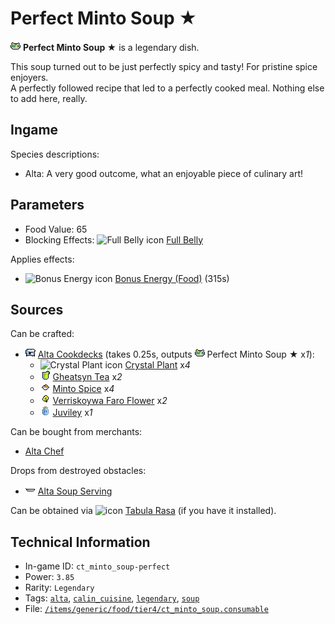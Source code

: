 # Perfect Minto Soup ★

<img src="https://raw.githubusercontent.com/Ceterai/Enternia/main/items/generic/food/tier4/ct_minto_soup.png" alt="Perfect Minto Soup ★ icon" loading="lazy" height="16px" width="auto" /> **Perfect Minto Soup ★** is a legendary dish.

This soup turned out to be just perfectly spicy and tasty! For pristine spice enjoyers.  
A perfectly followed recipe that led to a perfectly cooked meal. Nothing else to add here, really.

## Ingame

Species descriptions:

- Alta: A very good outcome, what an enjoyable piece of culinary art!

## Parameters

- Food Value: 65
- Blocking Effects: <img src="https://starbounder.org/mediawiki/images/6/60/Status_Well_Fed.png" alt="Full Belly icon" loading="lazy" height="16px" width="16px" /> [Full Belly](https://starbounder.org/Full_Belly)

Applies effects:

- <img src="https://starbounder.org/mediawiki/images/thumb/5/57/Status_Energy_Boost.png/48px-Status_Energy_Boost.png" alt="Bonus Energy icon" loading="lazy" height="16px" width="16px" /> [Bonus Energy (Food)](https://starbounder.org/Status_Effects#Stat_Boosts) (315s)

## Sources

Can be crafted:

- ![ ](https://raw.githubusercontent.com/Ceterai/Enternia/main/objects/alta/cooking/cookdecks/icon.png) [Alta Cookdecks](https://ceterai.github.io/MyEnternia/Wiki/AltaCookdecks) (takes 0.25s, outputs <img src="https://raw.githubusercontent.com/Ceterai/Enternia/main/items/generic/food/tier4/ct_minto_soup.png" alt="Perfect Minto Soup ★ icon" loading="lazy" height="16px" width="auto" /> Perfect Minto Soup ★ x*1*):
  - <img src="https://starbounder.org/mediawiki/images/f/f2/Crystal_Plant.png" alt="Crystal Plant icon" loading="lazy" height="12px" width="13px" /> [Crystal Plant](https://starbounder.org/Crystal_Plant) x*4*
  - <img src="https://raw.githubusercontent.com/Ceterai/Enternia/main/items/generic/food/tier2/ct_gheatsyn_tea.png" alt="Gheatsyn Tea icon" loading="lazy" height="16px" width="auto" /> [Gheatsyn Tea](https://ceterai.github.io/MyEnternia/Wiki/GheatsynTea) x*2*
  - <img src="https://raw.githubusercontent.com/Ceterai/Enternia/main/items/generic/food/other/ct_minto_spice.png" alt="Minto Spice icon" loading="lazy" height="16px" width="auto" /> [Minto Spice](https://ceterai.github.io/MyEnternia/Wiki/MintoSpice) x*4*
  - <img src="https://raw.githubusercontent.com/Ceterai/Enternia/main/objects/biome/alterash/koywa/flowers/faro/icon.png" alt="Verriskoywa Faro Flower icon" loading="lazy" height="16px" width="auto" /> [Verriskoywa Faro Flower](https://ceterai.github.io/MyEnternia/Wiki/VerriskoywaFaroFlower) x*2*
  - <img src="https://raw.githubusercontent.com/Ceterai/Enternia/main/objects/alta/special/bugs/juviley/icon.png" alt="Juviley icon" loading="lazy" height="16px" width="auto" /> [Juviley](https://ceterai.github.io/MyEnternia/Wiki/Juviley) x*1*

Can be bought from merchants:

- [Alta Chef](https://ceterai.github.io/MyEnternia/Wiki/AltaChef)

Drops from destroyed obstacles:

- <img src="https://raw.githubusercontent.com/Ceterai/Enternia/main/objects/alta/special/food/soup/icon.png" alt="Alta Soup Serving icon" loading="lazy" height="16px" width="auto" /> [Alta Soup Serving](https://ceterai.github.io/MyEnternia/Wiki/AltaSoupServing)

Can be obtained via <img src="https://steamuserimages-a.akamaihd.net/ugc/263843960696222713/3EC9A7C005541F7D577EBCB8C5736B4EFC9973D6/" alt="icon" width="8" height="12"/> [Tabula Rasa](https://community.playstarbound.com/resources/the-tabula-rasa.3222/) (if you have it installed).

## Technical Information

- In-game ID: `ct_minto_soup-perfect`
- Power: `3.85`
- Rarity: `Legendary`
- Tags: [`alta`](https://ceterai.github.io/MyEnternia/Wiki/Tags/Alta), [`calin_cuisine`](https://ceterai.github.io/MyEnternia/Wiki/Tags/CalinCuisine), [`legendary`](https://ceterai.github.io/MyEnternia/Wiki/Tags/Legendary), [`soup`](https://ceterai.github.io/MyEnternia/Wiki/Tags/Soup)
- File: [`/items/generic/food/tier4/ct_minto_soup.consumable`](https://github.com/Ceterai/Enternia/blob/main/items/generic/food/tier4/ct_minto_soup.consumable)
